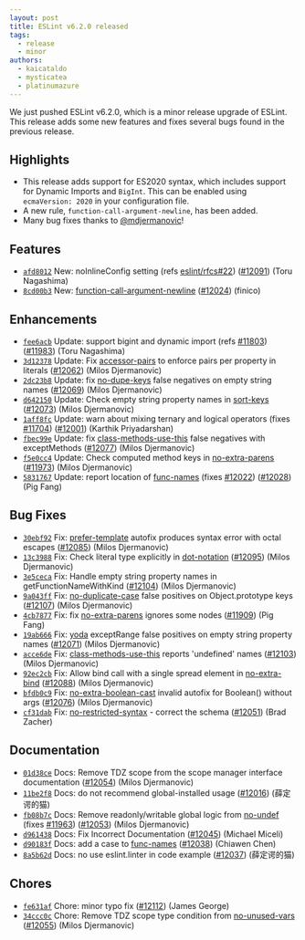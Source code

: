 ```yaml
---
layout: post
title: ESLint v6.2.0 released
tags:
  - release
  - minor
authors:
  - kaicataldo
  - mysticatea
  - platinumazure
---
```


We just pushed ESLint v6.2.0, which is a minor release upgrade of ESLint. This release adds some new features and fixes several bugs found in the previous release.

## Highlights

* This release adds support for ES2020 syntax, which includes support for Dynamic Imports and `BigInt`. This can be enabled using `ecmaVersion: 2020` in your configuration file.
* A new rule, `function-call-argument-newline`, has been added.
* Many bug fixes thanks to [@mdjermanovic](https://github.com/mdjermanovic)!

## Features


* [`afd8012`](https://github.com/eslint/eslint/commit/afd8012c2797f2f5bf3c360cb241ea2ba6e1a489) New: noInlineConfig setting (refs [eslint/rfcs#22](https://github.com/eslint/rfcs/pull/22)) ([#12091](https://github.com/eslint/eslint/issues/12091)) (Toru Nagashima)
* [`8cd00b3`](https://github.com/eslint/eslint/commit/8cd00b308987e0db0bdb2e242bf13b2b07b350bd) New: [function-call-argument-newline](/docs/rules/function-call-argument-newline) ([#12024](https://github.com/eslint/eslint/issues/12024)) (finico)




## Enhancements


* [`fee6acb`](https://github.com/eslint/eslint/commit/fee6acbe13cecd4c028e681e185fc6a6d6ba9452) Update: support bigint and dynamic import (refs [#11803](https://github.com/eslint/eslint/issues/11803)) ([#11983](https://github.com/eslint/eslint/issues/11983)) (Toru Nagashima)
* [`3d12378`](https://github.com/eslint/eslint/commit/3d12378221961439c27ddae0ecda9845ac575107) Update: Fix [accessor-pairs](/docs/rules/accessor-pairs) to enforce pairs per property in literals ([#12062](https://github.com/eslint/eslint/issues/12062)) (Milos Djermanovic)
* [`2dc23b8`](https://github.com/eslint/eslint/commit/2dc23b81e54defbce7a70a7f26c2e4c7b692cf58) Update: fix [no-dupe-keys](/docs/rules/no-dupe-keys) false negatives on empty string names ([#12069](https://github.com/eslint/eslint/issues/12069)) (Milos Djermanovic)
* [`d642150`](https://github.com/eslint/eslint/commit/d642150fe016608e71a1df2a72960e915b3cfbad) Update: Check empty string property names in [sort-keys](/docs/rules/sort-keys) ([#12073](https://github.com/eslint/eslint/issues/12073)) (Milos Djermanovic)
* [`1aff8fc`](https://github.com/eslint/eslint/commit/1aff8fc4f9394cd9126654a55f7f3a43ab1cf8f0) Update: warn about mixing ternary and logical operators (fixes [#11704](https://github.com/eslint/eslint/issues/11704)) ([#12001](https://github.com/eslint/eslint/issues/12001)) (Karthik Priyadarshan)
* [`fbec99e`](https://github.com/eslint/eslint/commit/fbec99ea3e39316791685652c66e522d698f52d8) Update: fix [class-methods-use-this](/docs/rules/class-methods-use-this) false negatives with exceptMethods ([#12077](https://github.com/eslint/eslint/issues/12077)) (Milos Djermanovic)
* [`f5e0cc4`](https://github.com/eslint/eslint/commit/f5e0cc40795f175692acb05daaadb91e9e5ae5d3) Update: Check computed method keys in [no-extra-parens](/docs/rules/no-extra-parens) ([#11973](https://github.com/eslint/eslint/issues/11973)) (Milos Djermanovic)
* [`5831767`](https://github.com/eslint/eslint/commit/58317673210e48be3975e317c2c566fae155c94f) Update: report location of [func-names](/docs/rules/func-names) (fixes [#12022](https://github.com/eslint/eslint/issues/12022)) ([#12028](https://github.com/eslint/eslint/issues/12028)) (Pig Fang)




## Bug Fixes


* [`30ebf92`](https://github.com/eslint/eslint/commit/30ebf929f60684520b1201c1adfd86214c19d614) Fix: [prefer-template](/docs/rules/prefer-template) autofix produces syntax error with octal escapes ([#12085](https://github.com/eslint/eslint/issues/12085)) (Milos Djermanovic)
* [`13c3988`](https://github.com/eslint/eslint/commit/13c3988a4001ae368ea7b6c8d3dd0abfa7c6cf64) Fix: Check literal type explicitly in [dot-notation](/docs/rules/dot-notation) ([#12095](https://github.com/eslint/eslint/issues/12095)) (Milos Djermanovic)
* [`3e5ceca`](https://github.com/eslint/eslint/commit/3e5ceca4d2284b55a2292a1d3de9aa4cdf6fa213) Fix: Handle empty string property names in getFunctionNameWithKind ([#12104](https://github.com/eslint/eslint/issues/12104)) (Milos Djermanovic)
* [`9a043ff`](https://github.com/eslint/eslint/commit/9a043ffbb864fc65baeb16fe5668435e3b7cfe34) Fix: [no-duplicate-case](/docs/rules/no-duplicate-case) false positives on Object.prototype keys ([#12107](https://github.com/eslint/eslint/issues/12107)) (Milos Djermanovic)
* [`4cb7877`](https://github.com/eslint/eslint/commit/4cb78774f6cc687a3c8701462f8c7f7b587ecaf0) Fix: fix [no-extra-parens](/docs/rules/no-extra-parens) ignores some nodes ([#11909](https://github.com/eslint/eslint/issues/11909)) (Pig Fang)
* [`19ab666`](https://github.com/eslint/eslint/commit/19ab6666e8e4142a183bdee2be96e5bafbac0e21) Fix: [yoda](/docs/rules/yoda) exceptRange false positives on empty string property names ([#12071](https://github.com/eslint/eslint/issues/12071)) (Milos Djermanovic)
* [`acce6de`](https://github.com/eslint/eslint/commit/acce6de940e2b089ff5ba59e4518a54af1682d5e) Fix: [class-methods-use-this](/docs/rules/class-methods-use-this) reports 'undefined' names ([#12103](https://github.com/eslint/eslint/issues/12103)) (Milos Djermanovic)
* [`92ec2cb`](https://github.com/eslint/eslint/commit/92ec2cb1731b7b6e0ac66336d583fbb782504290) Fix: Allow bind call with a single spread element in [no-extra-bind](/docs/rules/no-extra-bind) ([#12088](https://github.com/eslint/eslint/issues/12088)) (Milos Djermanovic)
* [`bfdb0c9`](https://github.com/eslint/eslint/commit/bfdb0c97003fc0e045aa6ed10b177c35305a6e46) Fix: [no-extra-boolean-cast](/docs/rules/no-extra-boolean-cast) invalid autofix for Boolean() without args ([#12076](https://github.com/eslint/eslint/issues/12076)) (Milos Djermanovic)
* [`cf31dab`](https://github.com/eslint/eslint/commit/cf31dab5d5982151e0cfcc32879e69a83180ec70) Fix: [no-restricted-syntax](/docs/rules/no-restricted-syntax) - correct the schema ([#12051](https://github.com/eslint/eslint/issues/12051)) (Brad Zacher)




## Documentation


* [`01d38ce`](https://github.com/eslint/eslint/commit/01d38ce2faf0abbc9dd5d25694baeee131036165) Docs: Remove TDZ scope from the scope manager interface documentation ([#12054](https://github.com/eslint/eslint/issues/12054)) (Milos Djermanovic)
* [`11be2f8`](https://github.com/eslint/eslint/commit/11be2f8513bd61499f6247392a33ac0a26901c90) Docs: do not recommend global-installed usage ([#12016](https://github.com/eslint/eslint/issues/12016)) (薛定谔的猫)
* [`fb08b7c`](https://github.com/eslint/eslint/commit/fb08b7c9d28bc68864eb940e26df274059228b6a) Docs: Remove readonly/writable global logic from [no-undef](/docs/rules/no-undef) (fixes [#11963](https://github.com/eslint/eslint/issues/11963)) ([#12053](https://github.com/eslint/eslint/issues/12053)) (Milos Djermanovic)
* [`d961438`](https://github.com/eslint/eslint/commit/d9614388df8cfb977842ed7ac4725d76a3e05df3) Docs: Fix Incorrect Documentation ([#12045](https://github.com/eslint/eslint/issues/12045)) (Michael Miceli)
* [`d90183f`](https://github.com/eslint/eslint/commit/d90183ff6757cff854f4ca4d25b835143dfb4b21) Docs: add a case to [func-names](/docs/rules/func-names) ([#12038](https://github.com/eslint/eslint/issues/12038)) (Chiawen Chen)
* [`8a5b62d`](https://github.com/eslint/eslint/commit/8a5b62de2ae574f416c0f8ad91205da9b1837275) Docs: no use eslint.linter in code example ([#12037](https://github.com/eslint/eslint/issues/12037)) (薛定谔的猫)








## Chores


* [`fe631af`](https://github.com/eslint/eslint/commit/fe631afee59641876598d19b1935967099cc6fa0) Chore: minor typo fix ([#12112](https://github.com/eslint/eslint/issues/12112)) (James George)
* [`34ccc0c`](https://github.com/eslint/eslint/commit/34ccc0cd81f495190e585c6efa8ae233d45bd3ed) Chore: Remove TDZ scope type condition from [no-unused-vars](/docs/rules/no-unused-vars) ([#12055](https://github.com/eslint/eslint/issues/12055)) (Milos Djermanovic)
